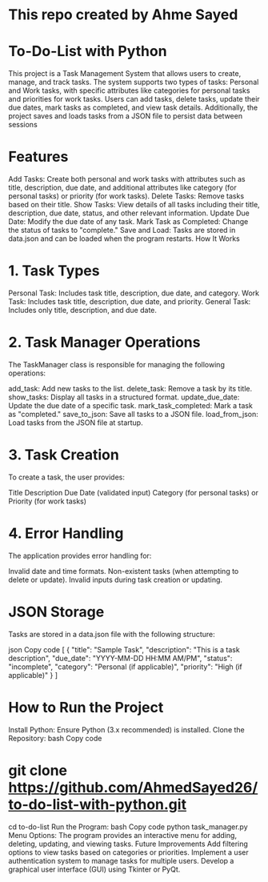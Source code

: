 # This repo created by Ahme Sayed
# To-Do-List with Python
This project is a Task Management System that allows users to create, manage, and track tasks. The system supports two types of tasks: Personal and Work tasks, with specific attributes like categories for personal tasks and priorities for work tasks. Users can add tasks, delete tasks, update their due dates, mark tasks as completed, and view task details. Additionally, the project saves and loads tasks from a JSON file to persist data between sessions

# Features
Add Tasks: Create both personal and work tasks with attributes such as title, description, due date, and additional attributes like category (for personal tasks) or priority (for work tasks).
Delete Tasks: Remove tasks based on their title.
Show Tasks: View details of all tasks including their title, description, due date, status, and other relevant information.
Update Due Date: Modify the due date of any task.
Mark Task as Completed: Change the status of tasks to "complete."
Save and Load: Tasks are stored in data.json and can be loaded when the program restarts.
How It Works
# 1. Task Types
Personal Task: Includes task title, description, due date, and category.
Work Task: Includes task title, description, due date, and priority.
General Task: Includes only title, description, and due date.
# 2. Task Manager Operations
The TaskManager class is responsible for managing the following operations:

add_task: Add new tasks to the list.
delete_task: Remove a task by its title.
show_tasks: Display all tasks in a structured format.
update_due_date: Update the due date of a specific task.
mark_task_completed: Mark a task as "completed."
save_to_json: Save all tasks to a JSON file.
load_from_json: Load tasks from the JSON file at startup.
# 3. Task Creation
To create a task, the user provides:

Title
Description
Due Date (validated input)
Category (for personal tasks) or Priority (for work tasks)
# 4. Error Handling
The application provides error handling for:

Invalid date and time formats.
Non-existent tasks (when attempting to delete or update).
Invalid inputs during task creation or updating.
# JSON Storage
Tasks are stored in a data.json file with the following structure:

json
Copy code
[
    {
        "title": "Sample Task",
        "description": "This is a task description",
        "due_date": "YYYY-MM-DD HH:MM AM/PM",
        "status": "incomplete",
        "category": "Personal (if applicable)",
        "priority": "High (if applicable)"
    }
]
# How to Run the Project
Install Python: Ensure Python (3.x recommended) is installed.
Clone the Repository:
bash
Copy code
# git clone https://github.com/AhmedSayed26/to-do-list-with-python.git
cd to-do-list
Run the Program:
bash
Copy code
python task_manager.py
Menu Options: The program provides an interactive menu for adding, deleting, updating, and viewing tasks.
Future Improvements
Add filtering options to view tasks based on categories or priorities.
Implement a user authentication system to manage tasks for multiple users.
Develop a graphical user interface (GUI) using Tkinter or PyQt.
